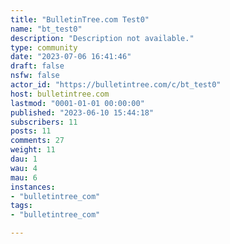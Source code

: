 ```yaml
---
title: "BulletinTree.com Test0" 
name: "bt_test0"
description: "Description not available."
type: community
date: "2023-07-06 16:41:46"
draft: false
nsfw: false
actor_id: "https://bulletintree.com/c/bt_test0"
host: bulletintree.com
lastmod: "0001-01-01 00:00:00"
published: "2023-06-10 15:44:18"
subscribers: 11
posts: 11
comments: 27
weight: 11
dau: 1
wau: 4
mau: 6
instances:
- "bulletintree_com"
tags: 
- "bulletintree_com"

---
```

